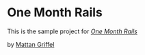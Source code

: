 # One Month Rails

This is the sample project for
[*One Month Rails*](http://onemonthrails.com)

by [Mattan Griffel](http://mattangriffel.com)